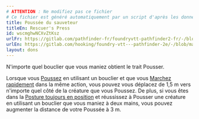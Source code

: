 ```yaml
---
# ATTENTION : Ne modifiez pas ce fichier
# Ce fichier est généré automatiquement par un script d'après les données du module Foundry VTT officiel et de sa traduction
title: Poussée du sauveteur
titleEn: Rescuer's Press
id: wscmghwNCXvZtKsz
urlFr: https://gitlab.com/pathfinder-fr/foundryvtt-pathfinder2-fr/-/blob/master/data/feats/wscmghwNCXvZtKsz.htm
urlEn: https://gitlab.com/hooking/foundry-vtt---pathfinder-2e/-/blob/master/packs/data/feats.db/rescuer-s-press.json
layout: dons
---
```

N'importe quel bouclier que vous maniez obtient le trait Pousser.

Lorsque vous [Poussez](../actions/pousser.html) en utilisant un bouclier et que vous [Marchez rapidement](../actions/marcher-rapidement.html) dans la même action, vous pouvez vous déplacez de 1,5 m vers n'importe quel côté de la créature que vous Poussez. De plus, si vous êtes dans la [Posture toujours en position](posture-toujours-en-position.html) et réussissez à Pousser une créature en utilisant un bouclier que vous maniez à deux mains, vous pouvez augmenter la distance de votre Poussée à 3 m.

